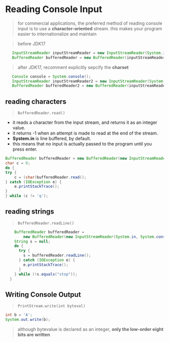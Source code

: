 # Reading Console Input

> for commercial applications, the preferred method of reading console input is to use a **character-oriented** stream.
> this makes your program easier to internationalize and maintain

> before JDK17

```java
   InputStreamReader inputStreamReader = new InputStreamReader(System.in);
   BufferedReader bufferedReader = new BufferedReader(inputStreamReader);
```

> after JDK17, recomment explicitly sepcify the **charset**

```java
   Console console = System.console();
   InputStreamReader inputStreamReader2 = new InputStreamReader(System.in, console.charset());
   BufferedReader bufferedReader2 = new BufferedReader(inputStreamReader2);
```

## reading characters

> `BufferedReader.read()`
- it reads a character from the input stream, and returns it as an integer value.
- it returns -1 when an attempt is made to read at the end of the stream.
- **System.in** is line buffered, by default.
- this means that no input is actually passed to the program until you press enter.

```java
BufferedReader bufferedReader = new BufferedReader(new InputStreamReader(System.in, System.console().charset()));
char c = 0;
do {
try {
    c = (char)bufferedReader.read();
} catch (IOException e) {
    e.printStackTrace();
}
} while (c != 'q');
```

## reading strings

> `BufferedReader.readLine()`

```java
    BufferedReader bufferedReader =
        new BufferedReader(new InputStreamReader(System.in, System.console().charset()));
    String s = null;
    do {
      try {
        s = bufferedReader.readLine();
      } catch (IOException e) {
        e.printStackTrace();
      }
    } while (!s.equals("stop"));
  }
```

## Writing Console Output
> `PrintStream.write(int byteval)`
```java
int b = 'A';
System.out.write(b);
```
> although bytevalue is declared as an integer, **only the low-order eight bits are written**

